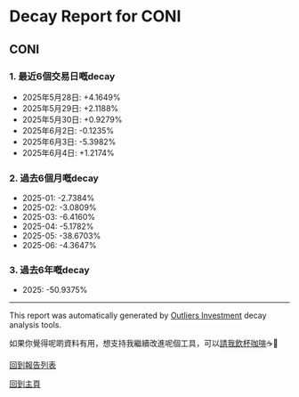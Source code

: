 # Decay Report for CONI

## CONI

### 1. 最近6個交易日嘅decay

- 2025年5月28日: +4.1649%
- 2025年5月29日: +2.1188%
- 2025年5月30日: +0.9279%
- 2025年6月2日: -0.1235%
- 2025年6月3日: -5.3982%
- 2025年6月4日: +1.2174%

### 2. 過去6個月嘅decay

- 2025-01: -2.7384%
- 2025-02: -3.0809%
- 2025-03: -6.4160%
- 2025-04: -5.1782%
- 2025-05: -38.6703%
- 2025-06: -4.3647%

### 3. 過去6年嘅decay

- 2025: -50.9375%

------------------------------
This report was automatically generated by [Outliers Investment](https://outliersecon.github.io/Outliers-Investment/) decay analysis tools.

如果你覺得呢啲資料有用，想支持我繼續改進呢個工具，可以[請我飲杯咖啡](https://buymeacoffee.com/outliersecon)☕🙏

[回到報告列表](https://outliersecon.github.io/Outliers-Investment/reports/reports_public)

[回到主頁](https://outliersecon.github.io/Outliers-Investment/)